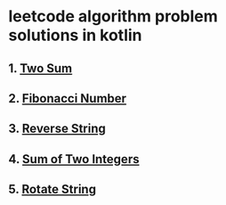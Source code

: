 # leetcode algorithm problem solutions in kotlin
## 1. [Two Sum](https://github.com/rathodtulsiram/leetcode_algorithm_problem_solutions/blob/master/two_sum.md)
## 2. [Fibonacci Number](https://github.com/rathodtulsiram/leetcode_algorithm_problem_solutions/blob/master/fibonacci.md)
## 3. [Reverse String](https://github.com/rathodtulsiram/leetcode_algorithm_problem_solutions/blob/master/reverse_string_n_by_2_complexity.md)
## 4. [Sum of Two Integers](https://github.com/rathodtulsiram/leetcode_algorithm_problem_solutions/blob/master/sum_of_two_integers.md)
## 5. [Rotate String](https://github.com/rathodtulsiram/leetcode_algorithm_problem_solutions/blob/master/rotate_string.md)
